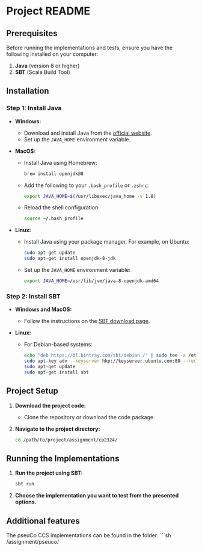 # Project README

## Prerequisites

Before running the implementations and tests, ensure you have the following installed on your computer:

1. **Java** (version 8 or higher)
2. **SBT** (Scala Build Tool)

## Installation

### Step 1: Install Java

- **Windows:**
  - Download and install Java from the [official website](https://www.oracle.com/java/technologies/javase-downloads.html).
  - Set up the `JAVA_HOME` environment variable.

- **MacOS:**
  - Install Java using Homebrew:
    ```sh
    brew install openjdk@8
    ```
  - Add the following to your `.bash_profile` or `.zshrc`:
    ```sh
    export JAVA_HOME=$(/usr/libexec/java_home -v 1.8)
    ```
  - Reload the shell configuration:
    ```sh
    source ~/.bash_profile
    ```

- **Linux:**
  - Install Java using your package manager. For example, on Ubuntu:
    ```sh
    sudo apt-get update
    sudo apt-get install openjdk-8-jdk
    ```
  - Set up the `JAVA_HOME` environment variable:
    ```sh
    export JAVA_HOME=/usr/lib/jvm/java-8-openjdk-amd64
    ```

### Step 2: Install SBT

- **Windows and MacOS:**
  - Follow the instructions on the [SBT download page](https://www.scala-sbt.org/download.html).

- **Linux:**
  - For Debian-based systems:
    ```sh
    echo "deb https://dl.bintray.com/sbt/debian /" | sudo tee -a /etc/apt/sources.list.d/sbt.list
    sudo apt-key adv --keyserver hkp://keyserver.ubuntu.com:80 --recv 642AC823
    sudo apt-get update
    sudo apt-get install sbt
    ```

## Project Setup

1. **Download the project code:**
   - Clone the repository or download the code package.

2. **Navigate to the project directory:**
   ```sh
   cd /path/to/project/assignment/cp2324/


## Running the Implementations

1. **Run the project using SBT:**
   ```sh
   sbt run

2. **Choose the implementation you want to test from the presented options.**


## Additional features

The pseuCo CCS implementations can be found in the folder: 
    ```sh
    /assignment/pseuco/
